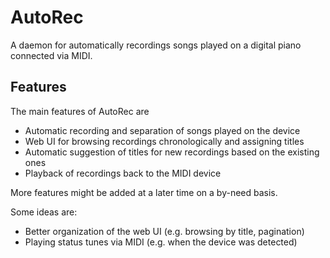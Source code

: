 # AutoRec

A daemon for automatically recordings songs played on a digital piano connected via MIDI.

## Features

The main features of AutoRec are

- Automatic recording and separation of songs played on the device
- Web UI for browsing recordings chronologically and assigning titles
- Automatic suggestion of titles for new recordings based on the existing ones
- Playback of recordings back to the MIDI device

More features might be added at a later time on a by-need basis.

Some ideas are:
- Better organization of the web UI (e.g. browsing by title, pagination)
- Playing status tunes via MIDI (e.g. when the device was detected)

